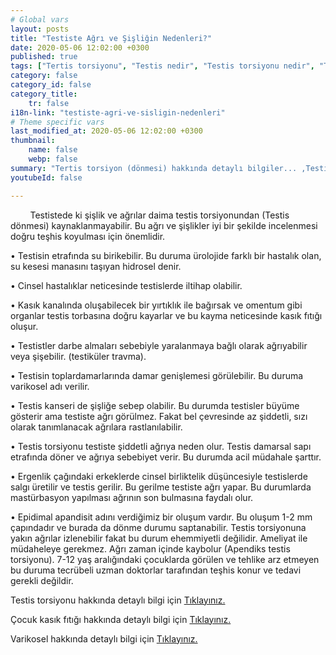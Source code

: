 ```yaml
---
# Global vars
layout: posts
title: "Testiste Ağrı ve Şişliğin Nedenleri?"
date: 2020-05-06 12:02:00 +0300
published: true
tags: ["Tertis torsiyonu", "Testis nedir", "Testis torsiyonu nedir", "Testis torsiyonu testis kanseri", "testis torsiyonu tipi", "Testis torsiyonu erken müdahale", "Testis torsiyonu teşhis", "Testis torsiyonu tedavi", "Testis torsiyonu ameliyat" , "testis dönmesi", "testis torsiyonu ne zaman", "testis torsiyonu neden", "testis torsiyonu acil", "testis torsiyonu belirti", "testis torsiyonu ultrasonografi", "testis torsiyonu tipi" , "testis torsiyonu tedavi", "testis torsiyonu çözüm", "testis dönmesi ameliyatı", "testis dönmesi tedavi"]
category: false
category_id: false
category_title:
    tr: false
i18n-link: "testiste-agri-ve-sisligin-nedenleri"
# Theme specific vars
last_modified_at: 2020-05-06 12:02:00 +0300
thumbnail:
    name: false
    webp: false
summary: "Tertis torsiyon (dönmesi) hakkında detaylı bilgiler... ,Testis nedir?, Testiste ağrı ve şişliklerin nedenleri? , Testis torsiyonu nedir?, Testis torsiyonu testis kanseriyle birlikte olur mu? , Kaç tip testis torsiyon vardır? , Testis torsiyonunda erken müdahale? , Testis torsiyonu teşhisi ve tedavisi, Testis torsiyonu ameliyatı"
youtubeId: false

---
```


&nbsp;&nbsp;&nbsp;&nbsp;&nbsp;&nbsp;&nbsp;&nbsp;Testistede ki şişlik ve ağrılar daima testis torsiyonundan (Testis dönmesi) kaynaklanmayabilir. Bu ağrı ve şişlikler iyi bir şekilde incelenmesi doğru teşhis koyulması için önemlidir.

•	Testisin etrafında su birikebilir. Bu duruma ürolojide farklı bir hastalık olan, su kesesi manasını taşıyan hidrosel denir.

•	Cinsel hastalıklar neticesinde testislerde iltihap olabilir.

•	Kasık kanalında oluşabilecek bir yırtıklık ile bağırsak ve omentum gibi organlar testis torbasına doğru kayarlar ve bu kayma neticesinde kasık fıtığı oluşur.

•	Testistler darbe almaları sebebiyle yaralanmaya bağlı olarak ağrıyabilir veya şişebilir.  (testiküler travma).

•	Testisin toplardamarlarında damar genişlemesi görülebilir. Bu duruma varikosel adı verilir.

•	Testis kanseri de şişliğe sebep olabilir. Bu durumda testisler büyüme gösterir ama testiste ağrı görülmez. Fakat bel çevresinde az şiddetli, sızı olarak tanımlanacak ağrılara rastlanılabilir.

•	Testis torsiyonu testiste şiddetli ağrıya neden olur. Testis damarsal sapı etrafında döner ve ağrıya sebebiyet verir. Bu durumda acil müdahale şarttır.

•	Ergenlik çağındaki erkeklerde cinsel birliktelik düşüncesiyle testislerde salgı üretilir ve testis gerilir. Bu gerilme testiste ağrı yapar. Bu durumlarda mastürbasyon yapılması ağrının son bulmasına faydalı olur.

•	Epidimal apandisit adını verdiğimiz bir oluşum vardır. Bu oluşum 1-2 mm çapındadır ve burada da dönme durumu saptanabilir. Testis torsiyonuna yakın ağrılar izlenebilir fakat bu durum ehemmiyetli değilidir. Ameliyat ile müdaheleye gerekmez. Ağrı zaman içinde kaybolur (Apendiks testis torsiyonu). 7-12 yaş aralığındaki çocuklarda görülen ve tehlike arz etmeyen bu duruma tecrübeli uzman doktorlar tarafından teşhis konur ve tedavi gerekli değildir.    

Testis torsiyonu hakkında detaylı bilgi için [Tıklayınız.](https://www.onoluroloji.com/testis-torsiyonu)

Çocuk kasık fıtığı hakkında detaylı bilgi için [Tıklayınız.](https://www.onoluroloji.com/cocuk-kasik-fitigi)

Varikosel hakkında detaylı bilgi için [Tıklayınız.](https://www.onoluroloji.com/varikosel)
